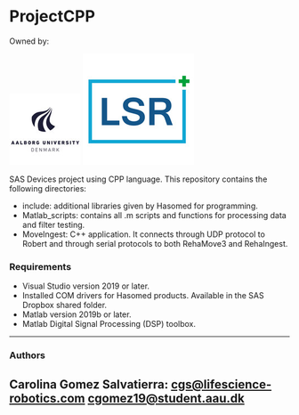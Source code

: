 # ProjectCPP
Owned by:

![](others/aau_logo.jpg)
![](others/lsr_logo.jpg)

SAS Devices project using CPP language.
This repository contains the following directories:


* include: additional libraries given by Hasomed for programming.
* Matlab_scripts: contains all .m scripts and functions for processing data and filter testing.
* MoveIngest: C++ application. It connects through UDP protocol to Robert and through serial protocols to both RehaMove3 and RehaIngest.


### Requirements ###

* Visual Studio version 2019 or later.
* Installed COM drivers for Hasomed products. Available in the SAS Dropbox shared folder.
* Matlab version 2019b or later.
* Matlab Digital Signal Processing (DSP) toolbox.


-----------------------------------------------
### Authors ###

Carolina Gomez Salvatierra:             cgs@lifescience-robotics.com             cgomez19@student.aau.dk
-----------------------------------------------
